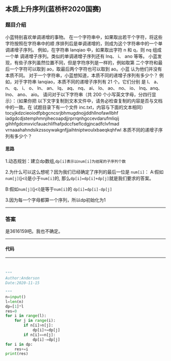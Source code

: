 ## 本质上升序列(蓝桥杯2020国赛)

### 题目介绍
小蓝特别喜欢单调递增的事物。
在一个字符串中，如果取出若干个字符，将这些字符按照在字符串中的顺
序排列后是单调递增的，则成为这个字符串中的一个单调递增子序列。
例如，在字符串 lanqiao 中，如果取出字符 n 和 q，则 nq 组成一个单
调递增子序列。类似的单调递增子序列还有 lnq、 i、 ano 等等。
小蓝发现，有些子序列虽然位置不同，但是字符序列是一样的，例如取第
二个字符和最后一个字符可以取到 ao，取最后两个字符也可以取到 ao。小蓝
认为他们并没有本质不同。
对于一个字符串，小蓝想知道，本质不同的递增子序列有多少个？
例如，对于字符串 lanqiao，本质不同的递增子序列有 21 个。它们分别
是 l、 a、 n、 q、 i、 o、 ln、 an、 lq、 aq、 nq、 ai、 lo、 ao、 no、 io、 lnq、anq、 lno、 ano、 aio。
请问对于以下字符串（共 200 个小写英文字母，分四行显示）：（如果你把
以下文字复制到文本文件中，请务必检查复制的内容是否与文档中的一致。在
试题目录下有一个文件 inc.txt，内容与下面的文本相同）
tocyjkdzcieoiodfpbgcncsrjbhmugdnojjddhllnofawllbhf
iadgdcdjstemphmnjihecoapdjjrprrqnhgccevdarufmliqij
gihhfgdcmxvicfauachlifhafpdccfseflcdgjncadfclvfmad
vrnaaahahndsikzssoywakgnfjjaihtniptwoulxbaeqkqhfwl
本质不同的递增子序列有多少个？

#### 思路
1.动态规划：建立dp数组,`dp[i]表示以num[i]为结尾的子序列个数`

2.为什么可以这么想呢？因为我们已经确定了序列的最后一位是
`num[i]`：
A:假如`num[j]`(j<i)是小于`num[i]`的,
那么`dp[i]=dp[i]+dp[j]`就是我们要求的答案。  

B:假如`num[j]`(j<i)是等于`num[i]`的
`dp[i]=dp[i]-dp[j]`

3.因为每一个字母都算一个序列，所以dp初始化为1

***

### 答案
是3616159吧。我也不确定。
***

#### 代码
***
```python


"""
Author:Anderson
Date:2020-11-15

"""
n=input()
l=len(n)
dp=[1]*l
res=0
for i in range(l):
    for j in range(i):
        if n[i]>n[j]:
            dp[i]+=dp[j]
        if n[i]==n[j]:
            dp[i]-=dp[j]
for i in dp:
    res+=i
print(res)


```
